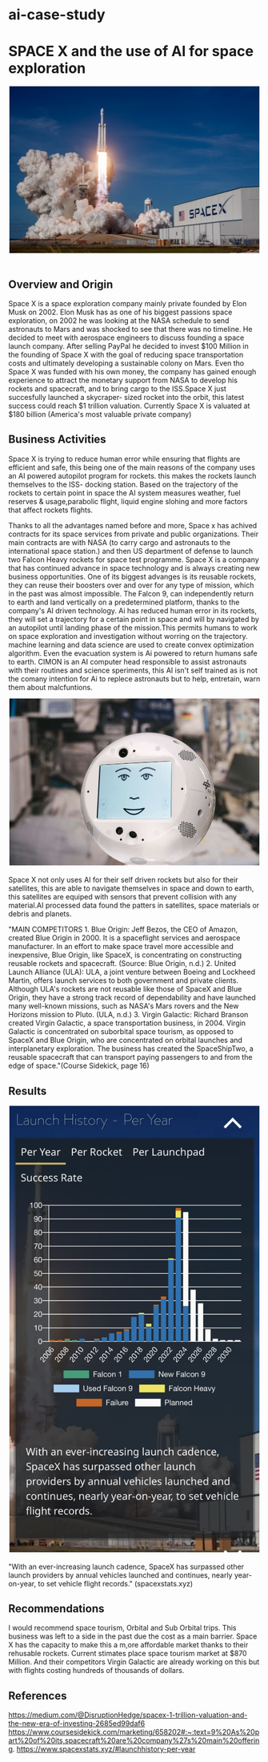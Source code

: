 # ai-case-study
# SPACE X and the use of AI for space exploration

<div style="text-align:center">
    <img src="spaceximage.jpeg" style="width:500px;" />
</div>
<br />

## Overview and Origin

Space X is a space exploration company mainly private founded by Elon Musk on 2002. Elon Musk has as one of his biggest passions space exploration, on 2002 he was looking at the NASA schedule to send astronauts to Mars and was shocked to see that there was no timeline. He decided to meet with aerospace engineers to discuss founding a space launch company. After selling PayPal he decided to invest $100 Million in the founding of Space X with the goal of reducing space transportation costs and ultimately developing a sustainable colony on Mars.
Even tho Space X was funded with his own money, the company has gained enough experience to attract the monetary support from NASA to develop his rockets and spacecraft, and to bring cargo to the ISS.Space X just succesfully launched a skycraper- sized rocket into the orbit, this latest success could reach $1 trillion valuation. Currently Space X is valuated at $180 billion (America's most valuable private company)


## Business Activities

 Space X is trying to reduce human error while ensuring that flights are efficient and safe, this being one of the main reasons of the company uses an AI powered autopilot program for rockets. this makes the rockets launch themselves to the ISS- docking station. Based on the trajectory of the rockets to certain point in space the AI system measures weather, fuel reserves & usage,parabolic flight, liquid engine slohing and more factors that affect rockets flights.

Thanks to all the advantages named before and more, Space x has achived contracts for its space services from private and public organizations. Their main contracts are with NASA (to carry cargo and astronauts to the international space station.) and then US department of defense to launch two Falcon Heavy rockets for space test programme. Space X is a company that has continued advance in space technology and is always creating new business opportunities. One of its biggest advanges is its reusable rockets, they can reuse their boosters over and over for any type of mission, which in the past was almost impossible. The Falcon 9, can independently return to earth and land vertically on a predetermined platform, thanks to the company's AI driven technology. Ai has reduced human error in its rockets, they will set a trajectory for a certain point in space and will by navigated by an autopilot until landing phase of the mission.This permits humans to work on space exploration and investigation without worring on the trajectory. machine learning and data science are used to create convex optimization algorithm. Even the evacuation system is Ai powered to return humans safe to earth. CIMON is an AI computer head responsible to assist astronauts with their routines and science speriments, this AI isn't self trained as is not the comany intention for Ai to replece astronauts but to help, entretain, warn them about malcfuntions.

<div style="text-align:center">
    <img src="robot.jpeg" style="width:500px;" />
</div>
<br />
Space X not only uses AI for their self driven rockets but also for their satellites, this are able to navigate themselves in space and down to earth, this satellites 
are equiped with sensors that prevent collision with any material.AI processed data found the patters in satellites, space materials or debris and planets.

"MAIN COMPETITORS
     1. Blue Origin: Jeff Bezos, the CEO of Amazon, created Blue Origin in 2000. It is a spaceflight services and aerospace manufacturer. In an effort to make space travel 
     more accessible and inexpensive, Blue Origin, like SpaceX, is concentrating on constructing reusable rockets and spacecraft. (Source: Blue Origin, n.d.) 
     2. United Launch Alliance (ULA): ULA, a joint venture between Boeing and Lockheed Martin, offers launch services to both government and private clients. Although ULA's 
     rockets are not reusable like those of SpaceX and Blue Origin, they have a strong track record of dependability and have launched many well-known missions, such as 
     NASA's Mars rovers and the New Horizons mission to Pluto. (ULA, n.d.) 
     3. Virgin Galactic: Richard Branson created Virgin Galactic, a space transportation business, in 2004. Virgin Galactic is concentrated on suborbital space tourism, as 
     opposed to SpaceX and Blue Origin, who are concentrated on orbital launches and interplanetary exploration. The business has created the SpaceShipTwo, a reusable 
     spacecraft that can transport paying passengers to and from the edge of space."(Course Sidekick, page 16)



## Results
<div style="text-align:center">
    <img src="IMG_3942.jpg" style="width:500px;" />
</div>
<br />
"With an ever-increasing launch cadence, SpaceX has surpassed other launch providers by annual vehicles launched and continues, nearly year-on-year, to set vehicle flight records." (spacexstats.xyz)

## Recommendations

I would recommend space tourism, Orbital and Sub Orbital trips. This business was left to a side in the past due the cost as a main barrier. Space X has the capacity to 
make this a m,ore affordable market thanks to their rehusable rockets. Current stimates place space tourism market at $870 Million. And their competitors Virgin Galactic 
are already working on this but with flights costing hundreds of thousands of dollars.

## References

https://medium.com/@DisruptionHedge/spacex-1-trillion-valuation-and-the-new-era-of-investing-2685ed99daf6
https://www.coursesidekick.com/marketing/658202#:~:text=9%20As%20part%20of%20its,spacecraft%20are%20company%27s%20main%20offering.
https://www.spacexstats.xyz/#launchhistory-per-year

